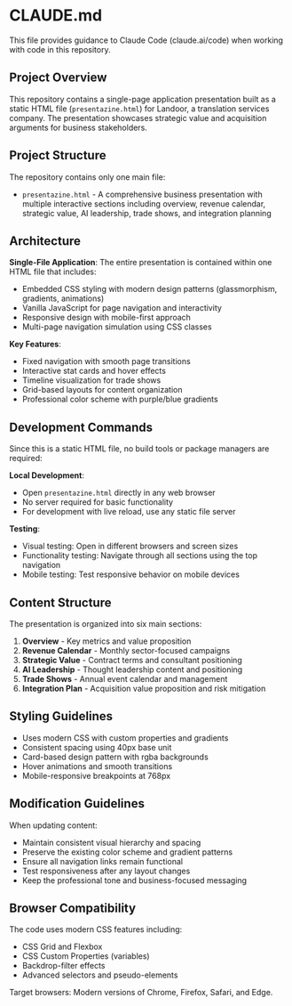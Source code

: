 # CLAUDE.md

This file provides guidance to Claude Code (claude.ai/code) when working with code in this repository.

## Project Overview

This repository contains a single-page application presentation built as a static HTML file (`presentazine.html`) for Landoor, a translation services company. The presentation showcases strategic value and acquisition arguments for business stakeholders.

## Project Structure

The repository contains only one main file:
- `presentazine.html` - A comprehensive business presentation with multiple interactive sections including overview, revenue calendar, strategic value, AI leadership, trade shows, and integration planning

## Architecture

**Single-File Application**: The entire presentation is contained within one HTML file that includes:
- Embedded CSS styling with modern design patterns (glassmorphism, gradients, animations)
- Vanilla JavaScript for page navigation and interactivity
- Responsive design with mobile-first approach
- Multi-page navigation simulation using CSS classes

**Key Features**:
- Fixed navigation with smooth page transitions
- Interactive stat cards and hover effects
- Timeline visualization for trade shows
- Grid-based layouts for content organization
- Professional color scheme with purple/blue gradients

## Development Commands

Since this is a static HTML file, no build tools or package managers are required:

**Local Development**:
- Open `presentazine.html` directly in any web browser
- No server required for basic functionality
- For development with live reload, use any static file server

**Testing**:
- Visual testing: Open in different browsers and screen sizes
- Functionality testing: Navigate through all sections using the top navigation
- Mobile testing: Test responsive behavior on mobile devices

## Content Structure

The presentation is organized into six main sections:
1. **Overview** - Key metrics and value proposition
2. **Revenue Calendar** - Monthly sector-focused campaigns
3. **Strategic Value** - Contract terms and consultant positioning
4. **AI Leadership** - Thought leadership content and positioning
5. **Trade Shows** - Annual event calendar and management
6. **Integration Plan** - Acquisition value proposition and risk mitigation

## Styling Guidelines

- Uses modern CSS with custom properties and gradients
- Consistent spacing using 40px base unit
- Card-based design pattern with rgba backgrounds
- Hover animations and smooth transitions
- Mobile-responsive breakpoints at 768px

## Modification Guidelines

When updating content:
- Maintain consistent visual hierarchy and spacing
- Preserve the existing color scheme and gradient patterns
- Ensure all navigation links remain functional
- Test responsiveness after any layout changes
- Keep the professional tone and business-focused messaging

## Browser Compatibility

The code uses modern CSS features including:
- CSS Grid and Flexbox
- CSS Custom Properties (variables)
- Backdrop-filter effects
- Advanced selectors and pseudo-elements

Target browsers: Modern versions of Chrome, Firefox, Safari, and Edge.
